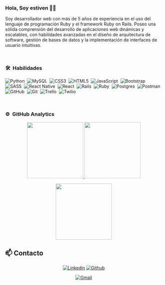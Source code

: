 ### Hola, Soy estiven 👋🏽  

Soy desarrollador web con más de 5 años de experiencia en el uso del lenguaje de programación Ruby y el framework Ruby on Rails. Poseo una sólida comprensión del desarrollo de aplicaciones web dinámicas y escalables, con habilidades avanzadas en el diseño de arquitectura de software, gestión de bases de datos y la implementación de interfaces de usuario intuitivas.

<br>

### 🛠 &nbsp;Habilidades

![Python](https://img.shields.io/badge/python-3670A0?style=for-the-badge&logo=python&logoColor=ffdd54)&nbsp;
![MySQL](https://img.shields.io/badge/mysql-4479A1.svg?style=for-the-badge&logo=mysql&logoColor=white)&nbsp; 
![CSS3](https://img.shields.io/badge/css3-%231572B6.svg?style=for-the-badge&logo=css3&logoColor=white)&nbsp;
![HTML5](https://img.shields.io/badge/html5-%23E34F26.svg?style=for-the-badge&logo=html5&logoColor=white)&nbsp; 
![JavaScript](https://img.shields.io/badge/javascript-%23323330.svg?style=for-the-badge&logo=javascript&logoColor=%23F7DF1E)&nbsp; 
![Bootstrap](https://img.shields.io/badge/bootstrap-%238511FA.svg?style=for-the-badge&logo=bootstrap&logoColor=white)&nbsp; 
![SASS](https://img.shields.io/badge/SASS-hotpink.svg?style=for-the-badge&logo=SASS&logoColor=white)&nbsp; 
![React Native](https://img.shields.io/badge/react_native-%2320232a.svg?style=for-the-badge&logo=react&logoColor=%2361DAFB)&nbsp; 
![React](https://img.shields.io/badge/react-%2320232a.svg?style=for-the-badge&logo=react&logoColor=%2361DAFB)&nbsp; 
![Rails](https://img.shields.io/badge/rails-%23CC0000.svg?style=for-the-badge&logo=ruby-on-rails&logoColor=white)&nbsp; 
![Ruby](https://img.shields.io/badge/ruby-%23CC342D.svg?style=for-the-badge&logo=ruby&logoColor=white)&nbsp; 
![Postgres](https://img.shields.io/badge/postgres-%23316192.svg?style=for-the-badge&logo=postgresql&logoColor=white)&nbsp; 
![Postman](https://img.shields.io/badge/Postman-FF6C37?style=for-the-badge&logo=postman&logoColor=white)&nbsp; 
![GitHub](https://img.shields.io/badge/github-%23121011.svg?style=for-the-badge&logo=github&logoColor=white)&nbsp; 
![Git](https://img.shields.io/badge/git-%23F05033.svg?style=for-the-badge&logo=git&logoColor=white)&nbsp; 
![Trello](https://img.shields.io/badge/Trello-%23026AA7.svg?style=for-the-badge&logo=Trello&logoColor=white)&nbsp; 
![Twilio](https://img.shields.io/badge/Twilio-F22F46?style=for-the-badge&logo=Twilio&logoColor=white)&nbsp;

<br>

### ⚙️ &nbsp;GitHub Analytics

<p align="center">
  <a href="https://github.com/estivensm">
    <img height="180em" src="https://github-readme-stats-eight-theta.vercel.app/api?username=estivensm&show_icons=true&theme=algolia&include_all_commits=true&count_private=true"/>
  </a>
  <a href="https://github.com/Adityakanoi2001">
    <img height="180em" src="https://github-readme-stats-eight-theta.vercel.app/api/top-langs/?username=estivensm&layout=compact&langs_count=8&theme=algolia"/>
  </a>
</p>

<p align="center">
  <img height="180em" src="https://github-readme-streak-stats.herokuapp.com/?user=estivensm&theme=dark&hide_border=true"/>
</p>




## 📫 Contacto

<p align="center">
  <a href="www.linkedin.com/in/estiven-salazar-897ab41a9/"><img alt="Linkedin" title="Jaydeep Yadav Linkedin" src="https://img.shields.io/badge/LinkedIn-0077B5?style=for-the-badge&logo=linkedin&logoColor=white"></a>
  <a href="https://github.com/estivensm"><img alt="Github" title="Jaydeep Yadav Github" src="https://img.shields.io/badge/GitHub-100000?style=for-the-badge&logo=github&logoColor=white"></a>
</p>

<p align="center">
  <a href="mailto:salazarmoncadaestiven0@gmail.com"><img alt="Gmail" title="Jaydeep Yadav Gmail" src="https://img.shields.io/badge/Gmail-D14836?style=for-the-badge&logo=gmail&logoColor=white"></a>
</p>
